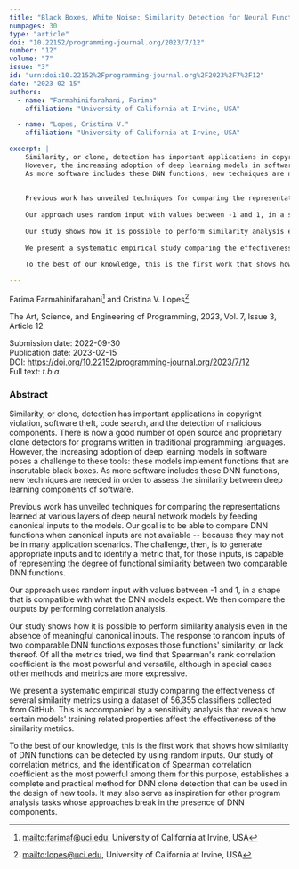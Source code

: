 ```yaml
---
title: "Black Boxes, White Noise: Similarity Detection for Neural Functions"
numpages: 30
type: "article"
doi: "10.22152/programming-journal.org/2023/7/12"
number: "12"
volume: "7"
issue: "3"
id: "urn:doi:10.22152%2Fprogramming-journal.org%2F2023%2F7%2F12"
date: "2023-02-15"
authors: 
  - name: "Farmahinifarahani, Farima"
    affiliation: "University of California at Irvine, USA"

  - name: "Lopes, Cristina V."
    affiliation: "University of California at Irvine, USA"

excerpt: |
    Similarity, or clone, detection has important applications in copyright violation, software theft, code search, and the detection of malicious components. There is now a good number of open source and proprietary clone detectors for programs written in traditional programming languages.
    However, the increasing adoption of deep learning models in software poses a challenge to these tools: these models implement functions that are inscrutable black boxes.
    As more software includes these DNN functions, new techniques are needed in order to assess the similarity between deep learning components of software.
    
    
    Previous work has unveiled techniques for comparing the representations learned at various layers of deep neural network models by feeding canonical inputs to the models. Our goal is to be able to compare DNN functions when canonical inputs are not available -- because they may not be in many application scenarios. The challenge, then, is to generate appropriate inputs and to identify a metric that, for those inputs, is capable of representing the degree of functional similarity between two comparable DNN functions.
    
    Our approach uses random input with values between -1 and 1, in a shape that is compatible with what the DNN models expect. We then compare the outputs by performing correlation analysis.
    
    Our study shows how it is possible to perform similarity analysis even in the absence of meaningful canonical inputs. The response to random inputs of two comparable DNN functions exposes those functions' similarity, or lack thereof. Of all the metrics tried, we find that Spearman's rank correlation coefficient is the most powerful and versatile, although in special cases other methods and metrics are more expressive.
    
    We present a systematic empirical study comparing the effectiveness of several similarity metrics using a dataset of 56,355 classifiers collected from GitHub. This is accompanied by a sensitivity analysis that reveals how certain models' training related properties affect the effectiveness of the similarity metrics.
    
    To the best of our knowledge, this is the first work that shows how similarity of DNN functions can be detected by using random inputs. Our study of correlation metrics, and the identification of Spearman correlation coefficient as the most powerful among them for this purpose, establishes a complete and practical method for DNN clone detection that can be used in the design of new tools. It may also serve as inspiration for other program analysis tasks whose approaches break in the presence of DNN components.

---
```

Farima Farmahinifarahani[^1] and Cristina V. Lopes[^2]

The Art, Science, and Engineering of Programming, 2023, Vol. 7, Issue 3, Article 12

Submission date: 2022-09-30  
Publication date: 2023-02-15  
DOI: <https://doi.org/10.22152/programming-journal.org/2023/7/12>  
Full text: *t.b.a*  


### Abstract

Similarity, or clone, detection has important applications in copyright violation, software theft, code search, and the detection of malicious components. There is now a good number of open source and proprietary clone detectors for programs written in traditional programming languages.
However, the increasing adoption of deep learning models in software poses a challenge to these tools: these models implement functions that are inscrutable black boxes.
As more software includes these DNN functions, new techniques are needed in order to assess the similarity between deep learning components of software.


Previous work has unveiled techniques for comparing the representations learned at various layers of deep neural network models by feeding canonical inputs to the models. Our goal is to be able to compare DNN functions when canonical inputs are not available -- because they may not be in many application scenarios. The challenge, then, is to generate appropriate inputs and to identify a metric that, for those inputs, is capable of representing the degree of functional similarity between two comparable DNN functions.

Our approach uses random input with values between -1 and 1, in a shape that is compatible with what the DNN models expect. We then compare the outputs by performing correlation analysis.

Our study shows how it is possible to perform similarity analysis even in the absence of meaningful canonical inputs. The response to random inputs of two comparable DNN functions exposes those functions' similarity, or lack thereof. Of all the metrics tried, we find that Spearman's rank correlation coefficient is the most powerful and versatile, although in special cases other methods and metrics are more expressive.

We present a systematic empirical study comparing the effectiveness of several similarity metrics using a dataset of 56,355 classifiers collected from GitHub. This is accompanied by a sensitivity analysis that reveals how certain models' training related properties affect the effectiveness of the similarity metrics.

To the best of our knowledge, this is the first work that shows how similarity of DNN functions can be detected by using random inputs. Our study of correlation metrics, and the identification of Spearman correlation coefficient as the most powerful among them for this purpose, establishes a complete and practical method for DNN clone detection that can be used in the design of new tools. It may also serve as inspiration for other program analysis tasks whose approaches break in the presence of DNN components.


[^1]: <mailto:farimaf@uci.edu>, University of California at Irvine, USA

[^2]: <mailto:lopes@uci.edu>, University of California at Irvine, USA

